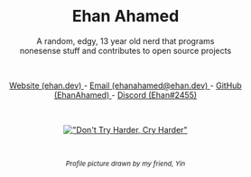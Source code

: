 <br />
<h1 align="center"> Ehan Ahamed </h1>
<p align="center"> A random, edgy, 13 year old nerd that programs <br /> nonesense stuff and contributes to open source projects </p>
<br />
<p align="center"> <a href="https://ehan.dev/"> Website (ehan.dev) </a> - <a href="mailto:ehanahamed@ehan.dev?"> Email (ehanahamed@ehan.dev) </a> - <a href="https://github.com/EhanAhamed/"> GitHub (EhanAhamed) </a> - <a href="https://discord.com/users/951982294787301436"> Discord (Ehan#2455) </a> </p>

<br />
<div align="center">

[!["Don't Try Harder, Cry Harder"](https://quotes-github-readme.vercel.app/api?type=horizontal&theme=dracula&myquote=Don%27t%20Try%20Harder%2c%20Cry%20Harder)](#)

</div>
<br />
<p align="center"> <sub> <i> Profile picture drawn by my friend, Yin </i> </sub> </p>
<br />
